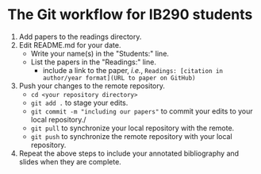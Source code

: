 # The Git workflow for IB290 students

1. Add papers to the readings directory.
2. Edit README.md for your date.
    - Write your name(s) in the "Students:" line.
    - List the papers in the "Readings:" line.
        - include a link to the paper, _i.e._, `Readings: [citation in author/year format](URL to paper on GitHub)`
3. Push your changes to the remote repository.
    - `cd <your repository directory>`
    - `git add .` to stage your edits.
    - `git commit -m "including our papers"` to commit your edits to your local repository./
    - `git pull` to synchronize your local repository with the remote.
    - `git push` to synchronize the remote repository with your local repository.
4. Repeat the above steps to include your annotated bibliography and slides when they are complete. 
